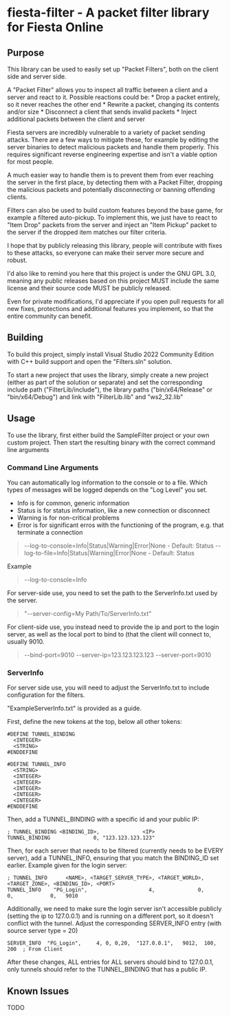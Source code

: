 # fiesta-filter - A packet filter library for Fiesta Online

## Purpose
This library can be used to easily set up "Packet Filters", both on the client side and server side.

A "Packet Filter" allows you to inspect all traffic between a client and a server and react to it.
Possible reactions could be:
	* Drop a packet entirely, so it never reaches the other end
	* Rewrite a packet, changing its contents and/or size
	* Disconnect a client that sends invalid packets
	* Inject additional packets between the client and server

Fiesta servers are incredibly vulnerable to a variety of packet sending attacks. There are a few ways to mitigate these, for example by editing the server binaries to detect malicious packets and handle them properly. This requires significant reverse engineering expertise and isn't a viable option for most people.

A much easier way to handle them is to prevent them from ever reaching the server in the first place, by detecting them with a Packet Filter, dropping the malicious packets and potentially disconnecting or banning offending clients.

Filters can also be used to build custom features beyond the base game, for example a filtered auto-pickup.
To implement this, we just have to react to "Item Drop" packets from the server and inject an "Item Pickup" packet to the server if the dropped item matches our filter criteria.

I hope that by publicly releasing this library, people will contribute with fixes to these attacks, so everyone can make their server more secure and robust.

I'd also like to remind you here that this project is under the GNU GPL 3.0, meaning any public releases based on this project MUST include the same license and their source code MUST be publicly released.

Even for private modifications, I'd appreciate if you open pull requests for all new fixes, protections and additional features you implement, so that the entire community can benefit.

## Building
To build this project, simply install Visual Studio 2022 Community Edition with C++ build support and open the "Filters.sln" solution.

To start a new project that uses the library, simply create a new project (either as part of the solution or separate) and set the corresponding include path ("FilterLib/include"), the library paths ("bin/x64/Release" or "bin/x64/Debug") and link with "FilterLib.lib" and "ws2_32.lib"

## Usage

To use the library, first either build the SampleFilter project or your own custom project. Then start the resulting binary with the correct command line arguments

### Command Line Arguments

You can automatically log information to the console or to a file. Which types of messages will be logged depends on the "Log Level" you set.
* Info is for common, generic information
* Status is for status information, like a new connection or disconnect
* Warning is for non-critical problems
* Error is for significant erros with the functioning of the program, e.g. that terminate a connection

> --log-to-console=Info|Status|Warning|Error|None - Default: Status
> --log-to-file=Info|Status|Warning|Error|None - Default: Status

Example

> --log-to-console=Info

For server-side use, you need to set the path to the ServerInfo.txt used by the server.

> "--server-config=My Path/To/ServerInfo.txt"

For client-side use, you instead need to provide the ip and port to the login server, as well as the local port to bind to (that the client will connect to, usually 9010.

> --bind-port=9010
> --server-ip=123.123.123.123
> --server-port=9010

### ServerInfo

For server side use, you will need to adjust the ServerInfo.txt to include configuration for the filters.

"ExampleServerInfo.txt" is provided as a guide.

First, define the new tokens at the top, below all other tokens:

```
#DEFINE TUNNEL_BINDING
  <INTEGER>
  <STRING>
#ENDDEFINE
        
#DEFINE TUNNEL_INFO
  <STRING>
  <INTEGER>
  <INTEGER>
  <INTEGER>
  <INTEGER>
  <INTEGER>
#ENDDEFINE
```

Then, add a TUNNEL_BINDING with a specific id and your public IP:

```
; TUNNEL_BINDING <BINDING_ID>,              <IP>
TUNNEL_BINDING              0, "123.123.123.123"
```

Then, for each server that needs to be filtered (currently needs to be EVERY server), add a TUNNEL_INFO, ensuring that you match the BINDING_ID set earlier. Example given for the login server:

```
; TUNNEL_INFO      <NAME>, <TARGET_SERVER_TYPE>, <TARGET_WORLD>, <TARGET_ZONE>, <BINDING_ID>, <PORT>
TUNNEL_INFO    "PG_Login",                    4,              0,             0,            0,   9010
```

Additionally, we need to make sure the login server isn't accessible publicly (setting the ip to 127.0.0.1) and is running on a different port, so it doesn't conflict with the tunnel. Adjust the corresponding SERVER_INFO entry (with source server type = 20)

```
SERVER_INFO  "PG_Login",     4, 0, 0,20,  "127.0.0.1",   9012,  100,   200  ; From Client
```

After these changes, ALL entries for ALL servers should bind to 127.0.0.1, only tunnels should refer to the  TUNNEL_BINDING that has a public IP.

## Known Issues

TODO